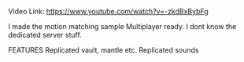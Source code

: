 Video Link:
https://www.youtube.com/watch?v=-zkdBxBybFg

I made the motion matching sample Multiplayer ready. I dont know the dedicated server stuff.

FEATURES
Replicated vault, mantle etc.
Replicated sounds
